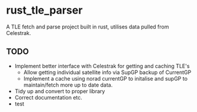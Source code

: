 # rust_tle_parser

A TLE fetch and parse project built in rust, utilises data pulled from Celestrak.

## TODO
- Implement better interface with Celestrak for getting and caching TLE's
    - Allow getting individual satellite info via SupGP backup of CurrentGP
    - Implement a cache using norad currentGP to initalise and supGP to maintain/fetch more up to date data.
- Tidy up and convert to proper library
- Correct documentation etc.
- test